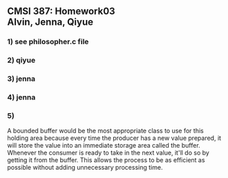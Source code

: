## **CMSI 387: Homework03 <br> Alvin, Jenna, Qiyue**

### 1) see philosopher.c file

### 2) qiyue

### 3) jenna

### 4) jenna

### 5)

A bounded buffer would be the most appropriate class to use for this holding area because every time the producer has a new value prepared, it will store the value into an immediate storage area called the buffer. Whenever the consumer is ready to take in the next value, it'll do so by getting it from the buffer. This allows the process to be as efficient as possible without adding unnecessary processing time.
